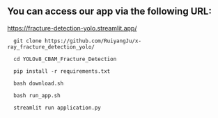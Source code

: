 ## You can access our app via the following URL:

https://fracture-detection-yolo.streamlit.app/

```
  git clone https://github.com/RuiyangJu/x-ray_fracture_detection_yolo/
```

```
  cd YOLOv8_CBAM_Fracture_Detection
```

```
  pip install -r requirements.txt
```

```
  bash download.sh
```

```
  bash run_app.sh
```

```
  streamlit run application.py
```
